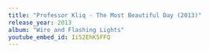 ```yaml
---
title: "Professor Kliq - The Most Beautiful Day (2013)"
release_year: 2013
album: "Wire and Flashing Lights"
youtube_embed_id: Ii52EhK5FFQ
---
```

